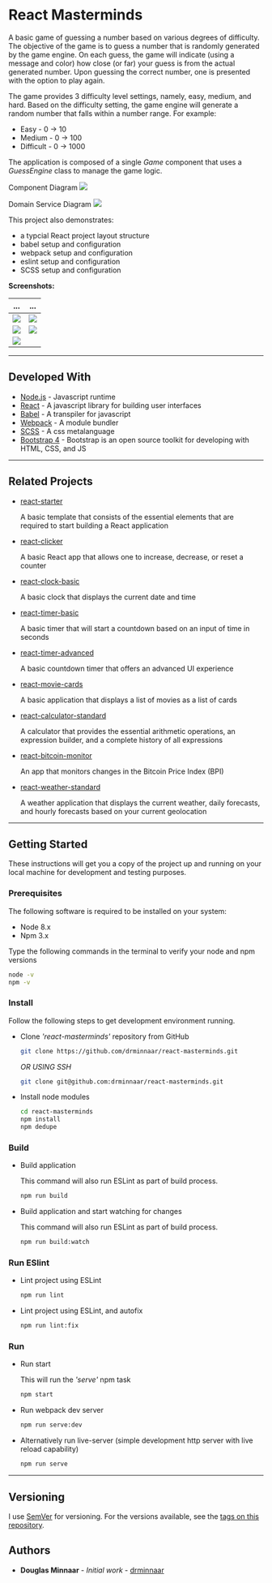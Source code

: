 # React Masterminds

A basic game of guessing a number based on various degrees of difficulty. The objective of the game is to guess a number that is randomly generated by the game engine. On each guess, the game will indicate (using a message and color) how close (or far) your guess is from the actual generated number. Upon guessing the correct number, one is presented with the option to play again.

The game provides 3 difficulty level settings, namely, easy, medium, and hard. Based on the difficulty setting, the game engine will generate a random number that falls within a number range. For example:

* Easy - 0 -> 10
* Medium - 0 -> 100
* Difficult - 0 -> 1000

The application is composed of a single _Game_ component that uses a _GuessEngine_ class to manage the game logic.

Component Diagram
![](https://user-images.githubusercontent.com/33935506/34461376-955fe31a-ee30-11e7-87a2-7b719e14b7fd.png)

Domain Service Diagram
![](https://user-images.githubusercontent.com/33935506/34461377-95a10110-ee30-11e7-8114-712bdb39af1d.png)

This project also demonstrates:

* a typcial React project layout structure
* babel setup and configuration
* webpack setup and configuration
* eslint setup and configuration
* SCSS setup and configuration

**Screenshots:**

... | ...
--- | ---
![](https://user-images.githubusercontent.com/33935506/33792331-08cb733e-dca5-11e7-9c6d-84002eba6b6b.PNG) | ![](https://user-images.githubusercontent.com/33935506/33792332-0901984c-dca5-11e7-8c97-723756e40467.PNG)
![](https://user-images.githubusercontent.com/33935506/33792333-0934eb70-dca5-11e7-9a1c-a36133646fb1.PNG) | ![](https://user-images.githubusercontent.com/33935506/33792335-0970e008-dca5-11e7-918f-5bb6c3414538.PNG)
![](https://user-images.githubusercontent.com/33935506/33792336-09a7b236-dca5-11e7-89d7-50c4ccd1659c.PNG) |

---

## Developed With

* [Node.js](https://nodejs.org/en/) - Javascript runtime
* [React](https://reactjs.org/) - A javascript library for building user interfaces
* [Babel](https://babeljs.io/) - A transpiler for javascript
* [Webpack](https://webpack.js.org/) - A module bundler
* [SCSS](http://sass-lang.com/) - A css metalanguage
* [Bootstrap 4](https://getbootstrap.com/) - Bootstrap is an open source toolkit for developing with HTML, CSS, and JS

---

## Related Projects

* [react-starter]

  A basic template that consists of the essential elements that are required to start building a React application

* [react-clicker]

  A basic React app that allows one to increase, decrease, or reset a counter

* [react-clock-basic]

  A basic clock that displays the current date and time

* [react-timer-basic]

  A basic timer that will start a countdown based on an input of time in seconds

* [react-timer-advanced]

   A basic countdown timer that offers an advanced UI experience

* [react-movie-cards]

  A basic application that displays a list of movies as a list of cards

* [react-calculator-standard]

  A calculator that provides the essential arithmetic operations, an expression builder, and a complete history of all expressions

* [react-bitcoin-monitor]

  An app that monitors changes in the Bitcoin Price Index (BPI)

* [react-weather-standard]

  A weather application that displays the current weather, daily forecasts, and hourly forecasts based on your current geolocation

---

## Getting Started

These instructions will get you a copy of the project up and running on your local machine for development and testing purposes.

### Prerequisites

The following software is required to be installed on your system:

* Node 8.x
* Npm 3.x

Type the following commands in the terminal to verify your node and npm versions

```bash
node -v
npm -v
```

### Install

Follow the following steps to get development environment running.

* Clone _'react-masterminds'_ repository from GitHub

  ```bash
  git clone https://github.com/drminnaar/react-masterminds.git
  ```

   _OR USING SSH_

  ```bash
  git clone git@github.com:drminnaar/react-masterminds.git
  ```

* Install node modules

   ```bash
   cd react-masterminds
   npm install
   npm dedupe
   ```

### Build

* Build application

  This command will also run ESLint as part of build process.

  ```bash
  npm run build
  ```

* Build application and start watching for changes

  This command will also run ESLint as part of build process.

  ```bash
  npm run build:watch
  ```

### Run ESlint

* Lint project using ESLint

  ```bash
  npm run lint
  ```

* Lint project using ESLint, and autofix

  ```bash
  npm run lint:fix
  ```

### Run

* Run start

  This will run the _'serve'_ npm task

  ```bash
  npm start
  ```

* Run webpack dev server

  ```bash
  npm run serve:dev
  ```

* Alternatively run live-server (simple development http server with live reload capability)

  ```bash
  npm run serve
  ```

---

## Versioning

I use [SemVer](http://semver.org/) for versioning. For the versions available, see the [tags on this repository](https://github.com/drminnaar/react-masterminds/tags).

## Authors

* **Douglas Minnaar** - *Initial work* - [drminnaar](https://github.com/drminnaar)

[react-starter]: https://github.com/drminnaar/react-starter
[react-clicker]: https://github.com/drminnaar/react-clicker
[react-clock-basic]: https://github.com/drminnaar/react-clock-basic
[react-timer-basic]: https://github.com/drminnaar/react-timer-basic
[react-timer-advanced]: https://github.com/drminnaar/react-timer-advanced
[react-masterminds]: https://github.com/drminnaar/react-masterminds
[react-movie-cards]: https://github.com/drminnaar/react-movie-cards
[react-calculator-standard]: https://github.com/drminnaar/react-calculator-standard
[react-bitcoin-monitor]: https://github.com/drminnaar/react-bitcoin-monitor
[react-weather-standard]: https://github.com/drminnaar/react-weather-standard